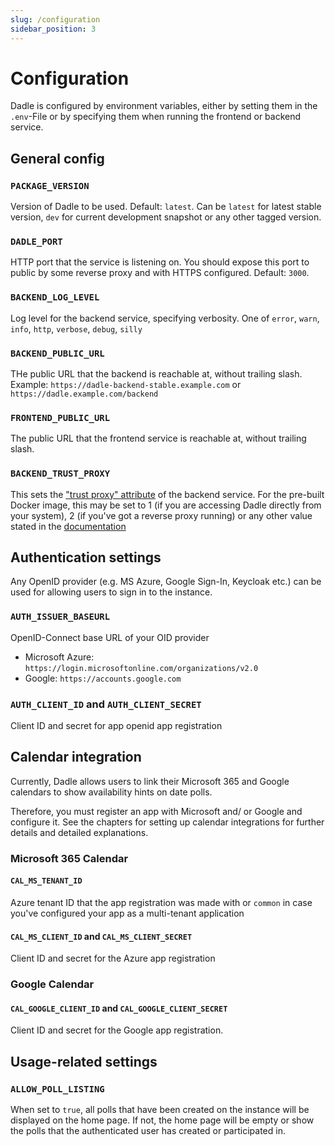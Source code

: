 ```yaml
---
slug: /configuration
sidebar_position: 3
---
```


# Configuration

Dadle is configured by environment variables, either by setting them in the `.env`-File or by specifying them when running the frontend or backend service.

## General config

### `PACKAGE_VERSION`

Version of Dadle to be used. Default: `latest`. Can be `latest` for latest stable version, `dev` for current development snapshot or any other tagged version.

### `DADLE_PORT`

HTTP port that the service is listening on. You should expose this port to public by some reverse proxy and with HTTPS configured. Default: `3000`.

### `BACKEND_LOG_LEVEL`

Log level for the backend service, specifying verbosity. One of `error`, `warn`, `info`, `http`, `verbose`, `debug`, `silly`

### `BACKEND_PUBLIC_URL`

THe public URL that the backend is reachable at, without trailing slash. Example: `https://dadle-backend-stable.example.com` or `https://dadle.example.com/backend`

### `FRONTEND_PUBLIC_URL`

The public URL that the frontend service is reachable at, without trailing slash.

### `BACKEND_TRUST_PROXY`

This sets the ["trust proxy" attribute](https://expressjs.com/guide/behind-proxies.html) of the backend service. For the pre-built Docker image, this may be set to 1 (if you are accessing Dadle directly from your system), 2 (if you've got a reverse proxy running) or any other value stated in the [documentation](https://expressjs.com/guide/behind-proxies.html)

## Authentication settings

Any OpenID provider (e.g. MS Azure, Google Sign-In, Keycloak etc.) can be used for allowing users to sign in to the instance.

### `AUTH_ISSUER_BASEURL`

OpenID-Connect base URL of your OID provider

- Microsoft Azure: `https://login.microsoftonline.com/organizations/v2.0`
- Google: `https://accounts.google.com`

### `AUTH_CLIENT_ID` and `AUTH_CLIENT_SECRET`

Client ID and secret for app openid app registration

## Calendar integration

Currently, Dadle allows users to link their Microsoft 365 and Google calendars to show availability hints on date polls.

Therefore, you must register an app with Microsoft and/ or Google and configure it. See the chapters for setting up calendar integrations for further details and detailed explanations.

### Microsoft 365 Calendar

#### `CAL_MS_TENANT_ID`

Azure tenant ID that the app registration was made with or `common` in case you've configured your app as a multi-tenant application

#### `CAL_MS_CLIENT_ID` and `CAL_MS_CLIENT_SECRET`

Client ID and secret for the Azure app registration

### Google Calendar

#### `CAL_GOOGLE_CLIENT_ID` and `CAL_GOOGLE_CLIENT_SECRET`

Client ID and secret for the Google app registration.

## Usage-related settings

### `ALLOW_POLL_LISTING`

When set to `true`, all polls that have been created on the instance will be displayed on the home page. If not, the home page will be empty or show the polls that the authenticated user has created or participated in.
